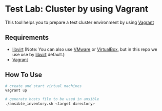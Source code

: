 # Test Lab: Cluster by using Vagrant
This tool helps you to prepare a test cluster environment by using [Vagrant](https://www.vagrantup.com)

## Requirements
- [libvirt](https://libvirt.org/) (Note: You can also use [VMware](https://www.vmware.com) or [VirtualBox](https://www.virtualbox.org), but in this repo we use use by [libvirt](https://libvirt.org/) default.)
- [Vagrant](https://www.vagrantup.com)

## How To Use
```bash
# create and start virtual machines
vagrant up

# generate hosts file to be used in ansible
./ansible_inventory.sh <target directory>
```

